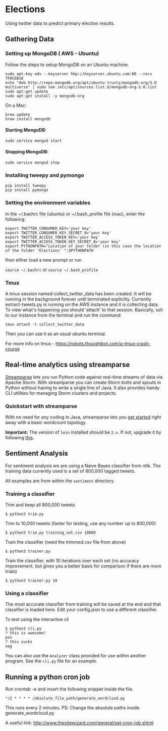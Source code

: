 # Elections

Using twitter data to predict primary election results.

## Gathering Data

### Setting up MongoDB ( AWS - Ubuntu)

Follow the steps to setup MongoDB on an Ubuntu machine.

```
sudo apt-key adv --keyserver hkp://keyserver.ubuntu.com:80 --recv 7F0CEB10
echo "deb http://repo.mongodb.org/apt/ubuntu trusty/mongodb-org/3.0 multiverse" | sudo tee /etc/apt/sources.list.d/mongodb-org-3.0.list
sudo apt-get update
sudo apt-get install -y mongodb-org
```

On a Mac:
```
brew update
brew install mongodb
```

#### Starting MongoDB:

`sudo service mongod start`

#### Stopping MongoDB:

`sudo service mongod stop`

### Installing tweepy and pymongo
```
pip install tweepy
pip install pymongo
```
### Setting the environment variables

In the ~/.bashrc file (ubuntu) or ~/.bash_profile file (mac), enter the following:
```
export TWITTER_CONSUMER_KEY='your key'
export TWITTER_CONSUMER_KEY_SECRET_0='your key'
export TWITTER_ACCESS_TOKEN_KEY='your key'
export TWITTER_ACCESS_TOKEN_KEY_SECRET_0='your key'
export PYTHONPATH="Location of your folder (in this case the location of the folder 'Elections' ":$PYTHONPATH
```
then either load a new prompt or run

`source ~/.bashrc`
or
`source ~/.bash_profile`

### Tmux

A tmux session named collect_twitter_data has been created. It will be running in the background forever until terminated explicitly. Currently extract-tweets.py is running on the AWS instance and it is collecting data. To view what's happening you should 'attach' to that session. Basically, ssh to our instance from the terminal and run the command:

`tmux attach -t collect_twitter_data`

Then you can use it as an usual ubuntu terminal.

For more info on tmux - https://robots.thoughtbot.com/a-tmux-crash-course

## Real-time analytics using streamparse

[Streamparse](https://github.com/Parsely/streamparse) lets you run Python code against real-time streams of data via Apache Storm. With streamparse you can create Storm bolts and spouts in Python without having to write a single line of Java. It also provides handy CLI utilities for managing Storm clusters and projects.

### Quickstart with streamparse
With no need for any coding in Java, streamparse lets you [get started](http://streamparse.readthedocs.org/en/stable/quickstart.html) right away with a basic wordcount topology.

**Important:** The version of `lein` installed should be `2.x`. If not, upgrade it by following [this](https://github.com/technomancy/leiningen/wiki/Upgrading).

## Sentiment Analysis

For sentiment analysis we are using a Naive Bayes classifier from ntlk. The training data currently used is a set of 800,000 tagged tweets.

All examples are from within the `sentiment` directory.

### Training a classifier

Trim and keep all 800,000 tweets
```
$ python3 trim.py
```

Trim to 10,000 tweets (faster for testing, use any number up to 800,000)
```
$ python3 trim.py training_set.csv 10000
```

Train the classifier (need the trimmed.csv file from above)
```
$ python3 trainer.py
```

Train the classifier, with 10 iterations over each set (no accuracy improvement, but gives you a better basis for comparison if there are more trials)
```
$ python3 trainer.py 10
```

### Using a classifier

The most accurate classifier from training will be saved at the end and that classifier is loaded here. Edit your config.json to use a different classifier.

To test using the interactive cli
```
$ python3 cli.py
? this is awesome!
pos
? this sucks
neg
```

You can also use the `Analyzer` class provided for use within another program. See the `cli.py` file for an example.

## Running a python cron job

Run crontab -e and insert the following snippet inside the file.

```*/2 * * * * /absolute_file_path/generate_wordcloud.py```

This runs every 2 minutes. PS: Change the absolute paths inside generate_wordcloud.py

A useful link: http://www.thesitewizard.com/general/set-cron-job.shtml
